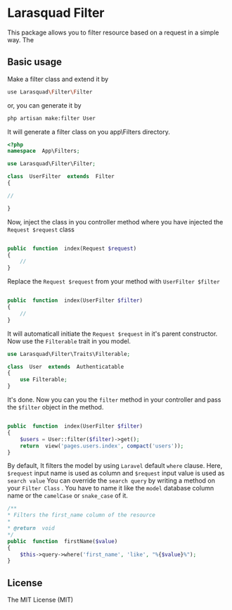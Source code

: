 # Larasquad Filter

This package allows you to filter resource based on a request in a simple way. The

## Basic usage
Make a filter class and extend it by 
```bash
use Larasquad\Filter\Filter
```
or, you can generate it by 
```bash
php artisan make:filter User
```
It will generate a filter class on you app\Filters directory.
```php
<?php
namespace  App\Filters;

use Larasquad\Filter\Filter;

class  UserFilter  extends  Filter
{

//

}
```
Now, inject the class in you controller method where you have injected the `Request $request`  class
```php

public  function  index(Request $request)
{
	//
}
```

Replace the `Request $request` from your method  with `UserFilter $filter`

```php

public  function  index(UserFilter $filter)
{
	//
}
```

It will automaticall initiate the `Request $request`  in it's parent constructor.
Now use the `Filterable` trait in you model.
```php
use Larasquad\Filter\Traits\Filterable;

class  User  extends  Authenticatable
{
	use Filterable;
}
```
It's done. Now you can you the `filter` method in your controller and pass the `$filter` object in the method.
```php

public  function  index(UserFilter $filter)
{
	$users = User::filter($filter)->get();
	return  view('pages.users.index', compact('users'));
}
```
By default, It filters the model by using `Laravel` default `where` clause.
Here,  `$request` input name is used as column and `$request` input value is used as `search value` 
You can override the `search query` by writing a method on your `Filter Class` . You have to name it like the `model` database column name or the `camelCase` or `snake_case` of it.
```php
/**
* Filters the first_name column of the resource
*
* @return  void
*/
public  function  firstName($value)
{
	$this->query->where('first_name', 'like', "%{$value}%");
}
```
## License

The MIT License (MIT)
